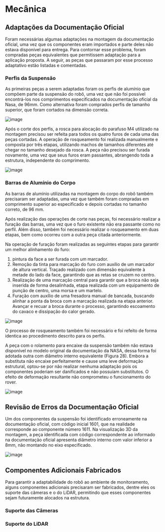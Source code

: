 # Mecânica

## Adaptações da Documentação Oficial
Foram necessárias algumas adaptações na montagem da documentação oficial, uma vez que os componentes eram importados e parte deles não estava disponível para entrega. Para contornar esse problema, foram compradas peças equivalentes que permitissem adaptação para a aplicação proposta.
A seguir, as peças que passaram por esse processo adaptativo estão listadas e comentadas.
### Perfis da Suspensão
As primeiras peças a serem adaptadas foram os perfis de alumínio que compõem parte da suspensão do robô, uma vez que não foi possível encontrá-los nos comprimentos especificados na documentação oficial da Nasa, de 96mm. Como alternativa foram comprados perfis de tamanho superior, que foram cortados na dimensão correta.

![image](https://github.com/pfeinsper/unmaned-ground-vehicle-2024.1/assets/62897902/4b00c4d5-f164-4cf2-847e-b903f16ecaa5)

Após o corte dos perfis, a rosca para alocação do parafuso M4 utilizado na montagem precisou ser refeita para todos os quatro furos de cada uma das peças cortadas. A operação de rosqueamento foi realizada manualmente e composta por três etapas, utilizando machos de tamanhos diferentes até chegar no tamanho desejado da rosca. A peça não precisou ser furada novamente, uma vez que seus furos eram passantes, abrangendo toda a estrutura, independente do comprimento.

![image](https://github.com/pfeinsper/unmaned-ground-vehicle-2024.1/assets/62897902/6dc17718-f09a-4de4-a52c-d962fd01e204)

### Barras de Alumínio do Corpo 
As barras de alumínio utilizadas na montagem do corpo do robô também precisaram ser adaptadas, uma vez que também foram compradas em comprimento superior ao especificado e depois cortadas no tamanho correto, de 96 mm.

Após realização das operações de corte nas peças, foi necessário realizar a furação das barras, uma vez que o furo existente não era passante como no perfil. Além disso, também foi necessário realizar o rosqueamento em duas etapas, bem como ocorreu com a outra peça citada anteriormente.

Na operação de furação foram realizadas as seguintes etapas para garantir um melhor alinhamento do furo:
1.	pintura da face a ser furada com um marcador.
2.	Remoção da tinta para marcação do furo com auxílio de um marcador de altura vertical. Traçado realizado com dimensão equivalente à metade do lado da face, garantindo que as retas se cruzem no centro.
3.	Realização de uma marcação central para garantir que a broca não seja inserida de forma desalinhada, etapa realizada com um equipamento de punção de centro, uma morsa e um martelo.
4.	Furação com auxílio de uma fresadora manual de bancada, buscando alinhar a ponta da broca com a marcação realizada na etapa anterior. Avançar e recuar a broca durante o processo, garantindo escoamento do cavaco e dissipação do calor gerado.

![image](https://github.com/pfeinsper/unmaned-ground-vehicle-2024.1/assets/62897902/f95e6519-0d76-4535-a70d-1e3676e8d23a)

O processo de rosqueamento também foi necessário e foi refeito de forma identica ao procedimento descrito para os perfis. 

A peça com o rolamento para encaixe da suspensão também não estava disponível no modelo original da documentação da NASA, dessa forma foi adotada outra com diâmetro interno equivalente (Figura 28). Embora a substituta não encaixe perfeitamente e cause uma leve deformação estrutural, optou-se por não realizar nenhuma adaptação pois os componentes poderiam ser danificados e não possuíam substitutos. O efeito de deformação resultante não comprometeu o funcionamento do rover. 

![image](https://github.com/pfeinsper/unmaned-ground-vehicle-2024.1/assets/62897902/749860f7-e1b6-4cc8-a596-2a6e98edfee1)

## Revisão de Erros da Documentação Oficial 

Um dos componentes da suspensão foi identificado erroneamente na documentação oficial, com código inicial 1601, que na realidade corresponde ao componente número 1611. Na visualização 3D da montagem, a peça identificada com código correspondente ao informado na documentação oficial apresenta diâmetro interno com valor inferior a 8mm, não montando no eixo especificado.

![image](https://github.com/pfeinsper/unmaned-ground-vehicle-2024.1/assets/62897902/36c3ddc6-d7ef-491b-82d5-7051012ea459)

## Componentes Adicionais Fabricados

Para garantir a adaptabilidade do robô ao ambiente de monitoramento, alguns componentes adicionais precisaram ser fabricados, dentre eles os suporte das câmeras e o do LiDAR, permitindo que esses componentes sejam futuramente alocados na estrutura.

### Suporte das Câmeras

### Suporte do LiDAR
